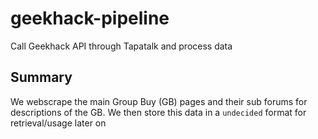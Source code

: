 # geekhack-pipeline
Call Geekhack API through Tapatalk and process data

## Summary

We webscrape the main Group Buy (GB) pages and their sub forums for descriptions of the GB. We then store this data in a `undecided` format for retrieval/usage later on